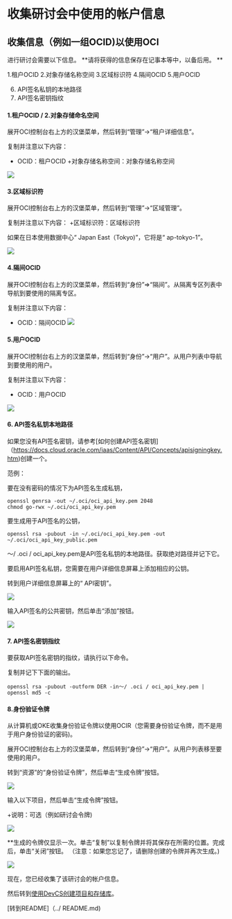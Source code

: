 收集研讨会中使用的帐户信息
=====

收集信息（例如一组OCID)以使用OCI
------
进行研讨会需要以下信息。 **请将获得的信息保存在记事本等中，以备后用。 **

1.租户OCID
2.对象存储名称空间
3.区域标识符
4.隔间OCID
5.用户OCID

6. API签名私钥的本地路径
7. API签名密钥指纹

#### 1.租户OCID / 2.对象存储命名空间

展开OCI控制台右上方的汉堡菜单，然后转到“管理”->“租户详细信息”。

复制并注意以下内容：

+ OCID：租户OCID
+对象存储名称空间：对象存储名称空间

![](images/1010.jpg)

#### 3.区域标识符

展开OCI控制台右上方的汉堡菜单，然后转到“管理”->“区域管理”。

复制并注意以下内容：
+区域标识符：区域标识符

如果在日本使用数据中心“ Japan East（Tokyo)”，它将是“ ap-tokyo-1”。

![](images/1020.jpg)

#### 4.隔间OCID

展开OCI控制台右上方的汉堡菜单，然后转到“身份”⇒“隔间”。从隔离专区列表中导航到要使用的隔离专区。

复制并注意以下内容：
+ OCID：隔间OCID
![](images/1030.jpg)

#### 5.用户OCID

展开OCI控制台右上方的汉堡菜单，然后转到“身份”->“用户”。从用户列表中导航到要使用的用户。

复制并注意以下内容：
+ OCID：用户OCID

![](images/1040.jpg)

#### 6. API签名私钥本地路径

如果您没有API签名密钥，请参考[如何创建API签名密钥]（https://docs.cloud.oracle.com/iaas/Content/API/Concepts/apisigningkey.htm)创建一个。

范例：

要在没有密码的情况下为API签名生成私钥，
```
openssl genrsa -out ~/.oci/oci_api_key.pem 2048
chmod go-rwx ~/.oci/oci_api_key.pem
```

要生成用于API签名的公钥，
```
openssl rsa -pubout -in ~/.oci/oci_api_key.pem -out ~/.oci/oci_api_key_public.pem
```

〜/ .oci / oci_api_key.pem是API签名私钥的本地路径。获取绝对路径并记下它。

要启用API签名私钥，您需要在用户详细信息屏幕上添加相应的公钥。

转到用户详细信息屏幕上的“ API密钥”。

![](images/1050.jpg)

输入API签名的公共密钥，然后单击“添加”按钮。

![](images/1060.jpg)

#### 7. API签名密钥指纹

要获取API签名密钥的指纹，请执行以下命令。

复制并记下下面的输出。
```
openssl rsa -pubout -outform DER -in〜/ .oci / oci_api_key.pem | openssl md5 -c
```

#### 8.身份验证令牌

从计算机或OKE收集身份验证令牌以使用OCIR（您需要身份验证令牌，而不是用于用户身份验证的密码)。

展开OCI控制台右上方的汉堡菜单，然后转到“身份”->“用户”。从用户列表移至要使用的用户。

转到“资源”的“身份验证令牌”，然后单击“生成令牌”按钮。

![](images/1062.jpg)

输入以下项目，然后单击“生成令牌”按钮。

+说明：可选（例如研讨会令牌)

![](images/1064.jpg)

**生成的令牌仅显示一次。单击“复制”以复制令牌并将其保存在所需的位置。完成后，单击“关闭”按钮。 （注意：如果您忘记了，请删除创建的令牌并再次生成。)

![](images/1066.jpg)

现在，您已经收集了该研讨会的帐户信息。

然后转到[使用DevCS创建项目和存储库](WorkshopGuide300CreateProjectRepository.md)。

[转到README]（../ README.md)